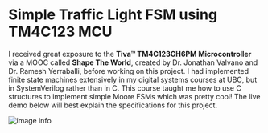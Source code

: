 Simple Traffic Light FSM using TM4C123 MCU
======

  I received great exposure to the **Tiva™ TM4C123GH6PM Microcontroller** via a MOOC called __Shape The World__, created by Dr. Jonathan Valvano and Dr. Ramesh Yerraballi, before working on this project. I had implemented finite state machines extensively in my digital systems courses at UBC, but in SystemVerilog rather than in C. This course taught me how to use C structures to implement simple Moore FSMs which was pretty cool! The live demo below will best explain the specifications for this project. 
  
  ![image info](C:\Users\Timothy\Desktop\IMG_1828)
  
  

